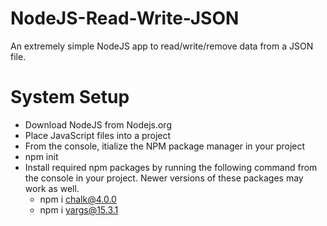 # NodeJS-Read-Write-JSON
An extremely simple NodeJS app to read/write/remove data from a JSON file.
# System Setup
-  Download NodeJS from Nodejs.org
- Place JavaScript files into a project
-  From the console, itialize the NPM package manager in your project
  - npm init
- Install required npm packages by running the following command from the console in your project. Newer versions of these packages may work as well. 
  - npm i chalk@4.0.0
  - npm i yargs@15.3.1
